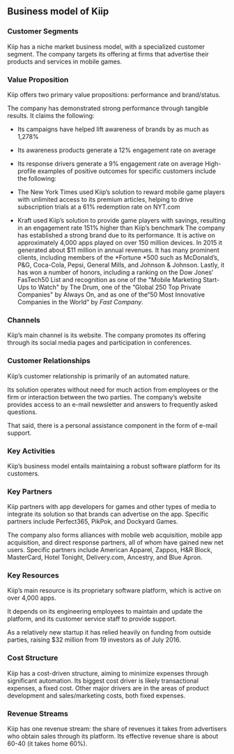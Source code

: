 Business model of Kiip
----------------------

 ### Customer Segments

 Kiip has a niche market business model, with a specialized customer segment. The company targets its offering at firms that advertise their products and services in mobile games.

 ### Value Proposition

 Kiip offers two primary value propositions: performance and brand/status.

 The company has demonstrated strong performance through tangible results. It claims the following:

  * Its campaigns have helped lift awareness of brands by as much as 1,278%
 * Its awareness products generate a 12% engagement rate on average
 * Its response drivers generate a 9% engagement rate on average
  High-profile examples of positive outcomes for specific customers include the following:

  * The New York Times used Kiip’s solution to reward mobile game players with unlimited access to its premium articles, helping to drive subscription trials at a 61% redemption rate on NYT.com
 * Kraft used Kiip’s solution to provide game players with savings, resulting in an engagement rate 151% higher than Kiip’s benchmark
  The company has established a strong brand due to its performance. It is active on approximately 4,000 apps played on over 150 million devices. In 2015 it generated about $11 million in annual revenues. It has many prominent clients, including members of the *Fortune *500 such as McDonald’s, P&G, Coca-Cola, Pepsi, General Mills, and Johnson & Johnson. Lastly, it has won a number of honors, including a ranking on the Dow Jones‘ FasTech50 List and recognition as one of the "Mobile Marketing Start-Ups to Watch" by The Drum, one of the “Global 250 Top Private Companies" by Always On, and as one of the“50 Most Innovative Companies in the World“ by *Fast Company*.

 ### Channels

 Kiip’s main channel is its website. The company promotes its offering through its social media pages and participation in conferences.

 ### Customer Relationships

 Kiip’s customer relationship is primarily of an automated nature.

 Its solution operates without need for much action from employees or the firm or interaction between the two parties. The company’s website provides access to an e-mail newsletter and answers to frequently asked questions.

 That said, there is a personal assistance component in the form of e-mail support.

 ### Key Activities

 Kiip’s business model entails maintaining a robust software platform for its customers.

 ### Key Partners

 Kiip partners with app developers for games and other types of media to integrate its solution so that brands can advertise on the app. Specific partners include Perfect365, PikPok, and Dockyard Games.

 The company also forms alliances with mobile web acquisition, mobile app acquisition, and direct response partners, all of whom have gained new net users. Specific partners include American Apparel, Zappos, H&R Block, MasterCard, Hotel Tonight, Delivery.com, Ancestry, and Blue Apron.

 ### Key Resources

 Kiip’s main resource is its proprietary software platform, which is active on over 4,000 apps.

 It depends on its engineering employees to maintain and update the platform, and its customer service staff to provide support.

 As a relatively new startup it has relied heavily on funding from outside parties, raising $32 million from 19 investors as of July 2016.

 ### Cost Structure

 Kiip has a cost-driven structure, aiming to minimize expenses through significant automation. Its biggest cost driver is likely transactional expenses, a fixed cost. Other major drivers are in the areas of product development and sales/marketing costs, both fixed expenses.

 ### Revenue Streams

 Kiip has one revenue stream: the share of revenues it takes from advertisers who obtain sales through its platform. Its effective revenue share is about 60-40 (it takes home 60%).